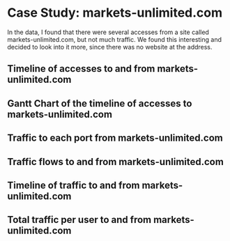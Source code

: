 # Case Study: markets-unlimited.com

In the data, I found that there were several accesses from a site called markets-unlimited.com, but not much traffic.
We found this interesting and decided to look into it more, since there was no website at the address.

## Timeline of accesses to and from markets-unlimited.com

<object width="100%" height="400" type="text/html" data="graphs/markets-unlimited/domain_accesses_timeline_chart.html"></object>

## Gantt Chart of the timeline of accesses to markets-unlimited.com

<object width="100%" height="100" type="text/html" data="graphs/markets-unlimited/domain_gantt_timeline_chart.html"></object>

## Traffic to each port from markets-unlimited.com

<object width="100%" height="400" type="text/html" data="graphs/markets-unlimited/domain_ports_traffic_chart.html"></object>

## Traffic flows to and from markets-unlimited.com

<object width="100%" height="400" type="text/html" data="graphs/markets-unlimited/domain_traffic_flows_chart.html"></object>

## Timeline of traffic to and from markets-unlimited.com

<object width="100%" height="400" type="text/html" data="graphs/markets-unlimited/domain_traffic_timeline_chart.html"></object>

## Total traffic per user to and from markets-unlimited.com

<object width="100%" height="400" type="text/html" data="graphs/markets-unlimited/domain_users_traffic_chart.html"></object>
